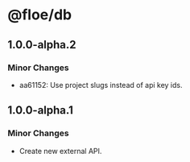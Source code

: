 # @floe/db

## 1.0.0-alpha.2

### Minor Changes

- aa61152: Use project slugs instead of api key ids.

## 1.0.0-alpha.1

### Minor Changes

- Create new external API.
